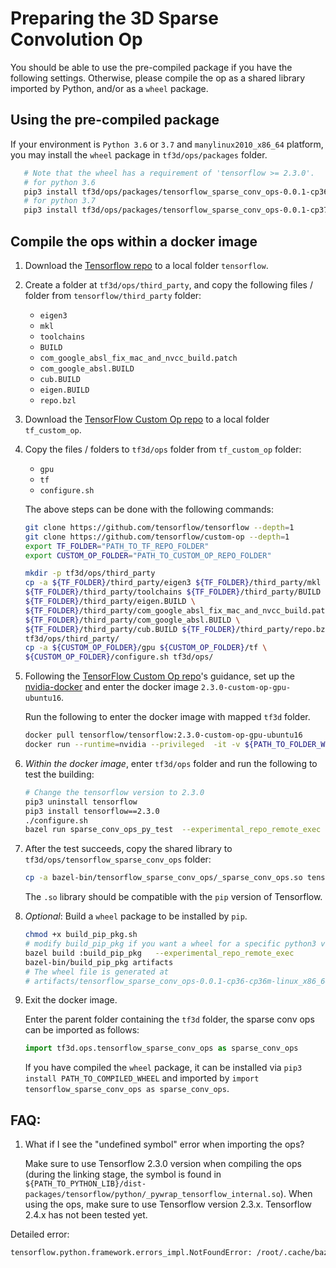 # Preparing the 3D Sparse Convolution Op
  You should be able to use the pre-compiled package if you have the following settings. Otherwise, please compile the op as a shared library imported by Python, and/or as a `wheel` package.
  
## Using the pre-compiled package
   If your environment is `Python 3.6` or `3.7` and `manylinux2010_x86_64` platform, you may install the `wheel` package in `tf3d/ops/packages` folder.
   
```bash
   # Note that the wheel has a requirement of 'tensorflow >= 2.3.0'.
   # for python 3.6
   pip3 install tf3d/ops/packages/tensorflow_sparse_conv_ops-0.0.1-cp36-cp36m-linux_x86_64.whl
   # for python 3.7
   pip3 install tf3d/ops/packages/tensorflow_sparse_conv_ops-0.0.1-cp37-cp37m-linux_x86_64.whl   
```
   
## Compile the ops within a docker image

1. Download the [Tensorflow repo](https://github.com/tensorflow/tensorflow) to a local folder `tensorflow`.
1. Create a folder at `tf3d/ops/third_party`, and copy the following files / folder from `tensorflow/third_party` folder:
   * `eigen3`
   * `mkl`
   * `toolchains`
   * `BUILD`
   * `com_google_absl_fix_mac_and_nvcc_build.patch`
   * `com_google_absl.BUILD`
   * `cub.BUILD`
   * `eigen.BUILD`
   * `repo.bzl`
1. Download the [TensorFlow Custom Op repo](https://github.com/tensorflow/custom-op) to a local folder `tf_custom_op`.
1. Copy the files / folders to `tf3d/ops` folder from `tf_custom_op` folder:
   * `gpu`
   * `tf`
   * `configure.sh`

   The above steps can be done with the following commands:

    ```bash
    git clone https://github.com/tensorflow/tensorflow --depth=1
    git clone https://github.com/tensorflow/custom-op --depth=1
    export TF_FOLDER="PATH_TO_TF_REPO_FOLDER"
    export CUSTOM_OP_FOLDER="PATH_TO_CUSTOM_OP_REPO_FOLDER"

    mkdir -p tf3d/ops/third_party
    cp -a ${TF_FOLDER}/third_party/eigen3 ${TF_FOLDER}/third_party/mkl \
    ${TF_FOLDER}/third_party/toolchains ${TF_FOLDER}/third_party/BUILD \
    ${TF_FOLDER}/third_party/eigen.BUILD \
    ${TF_FOLDER}/third_party/com_google_absl_fix_mac_and_nvcc_build.patch \
    ${TF_FOLDER}/third_party/com_google_absl.BUILD \
    ${TF_FOLDER}/third_party/cub.BUILD ${TF_FOLDER}/third_party/repo.bzl \
    tf3d/ops/third_party/
    cp -a ${CUSTOM_OP_FOLDER}/gpu ${CUSTOM_OP_FOLDER}/tf \
    ${CUSTOM_OP_FOLDER}/configure.sh tf3d/ops/
    ```

1. Following the [TensorFlow Custom Op repo](https://github.com/tensorflow/custom-op)'s guidance, set up the [nvidia-docker](https://github.com/NVIDIA/nvidia-docker) and enter the docker image `2.3.0-custom-op-gpu-ubuntu16`.

   Run the following to enter the docker image with mapped `tf3d` folder.
   
   ```bash
   docker pull tensorflow/tensorflow:2.3.0-custom-op-gpu-ubuntu16
   docker run --runtime=nvidia --privileged  -it -v ${PATH_TO_FOLDER_WITH_TF3D}:/working_dir -w /working_dir  tensorflow/tensorflow:2.3.0-custom-op-gpu-ubuntu16
   ```
   
1. *Within the docker image*, enter `tf3d/ops` folder and run the following to test the building:

   ```bash
   # Change the tensorflow version to 2.3.0
   pip3 uninstall tensorflow
   pip3 install tensorflow==2.3.0
   ./configure.sh
   bazel run sparse_conv_ops_py_test  --experimental_repo_remote_exec
   ```

1. After the test succeeds, copy the shared library to `tf3d/ops/tensorflow_sparse_conv_ops` folder:

   ```bash
   cp -a bazel-bin/tensorflow_sparse_conv_ops/_sparse_conv_ops.so tensorflow_sparse_conv_ops/
   ```
   
   The `.so` library should be compatible with  the `pip` version of Tensorflow.

1. *Optional*: Build a `wheel` package to be installed by `pip`.

   ```bash
   chmod +x build_pip_pkg.sh
   # modify build_pip_pkg if you want a wheel for a specific python3 version.
   bazel build :build_pip_pkg   --experimental_repo_remote_exec
   bazel-bin/build_pip_pkg artifacts
   # The wheel file is generated at
   # artifacts/tensorflow_sparse_conv_ops-0.0.1-cp36-cp36m-linux_x86_64.whl
   ```

1. Exit the docker image.

   Enter the parent folder containing the `tf3d` folder, the sparse conv ops can be imported as follows:

   ```python
   import tf3d.ops.tensorflow_sparse_conv_ops as sparse_conv_ops
   ```


   If you have compiled the `wheel` package, it can be installed via `pip3 install PATH_TO_COMPILED_WHEEL` and imported by `import tensorflow_sparse_conv_ops as sparse_conv_ops`.


## FAQ:

1. What if I see the "undefined symbol" error when importing the ops?

   Make sure to use Tensorflow 2.3.0 version when compiling the ops (during the linking stage, the symbol is found in `${PATH_TO_PYTHON_LIB}/dist-packages/tensorflow/python/_pywrap_tensorflow_internal.so`). When using the ops, make sure to use Tensorflow version 2.3.x. Tensorflow 2.4.x has not been tested yet.

  Detailed error:
  
  ```bash
  tensorflow.python.framework.errors_impl.NotFoundError: /root/.cache/bazel/_bazel_root/ec891c5b3b8ae1c73a1e1d73216b2747/execroot/__main__/bazel-out/k8-opt/bin/sparse_conv_ops_py_test.runfiles/__main__/tensorflow_sparse_conv_ops/_sparse_conv_ops.so: undefined symbol: _ZN10tensorflow8OpKernel11TraceStringEPNS_15OpKernelContextEb
  ```


